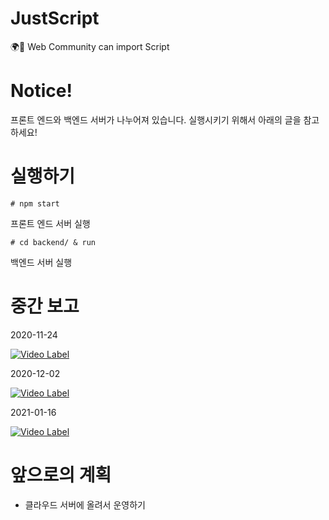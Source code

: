 # JustScript
🌍📃 Web Community can import Script

# Notice!

프론트 엔드와 백엔드 서버가 나누어져 있습니다. 실행시키기 위해서 아래의 글을 참고하세요!

# 실행하기

```
# npm start
```
프론트 엔드 서버 실행

```
# cd backend/ & run
```

백엔드 서버 실행

# 중간 보고

2020-11-24

[![Video Label](http://img.youtube.com/vi/kIkiL5pj0J4/0.jpg)](https://youtu.be/kIkiL5pj0J4)

2020-12-02

[![Video Label](http://img.youtube.com/vi/Rdm_DjFScxo/0.jpg)](https://youtu.be/Rdm_DjFScxo)

2021-01-16

[![Video Label](http://img.youtube.com/vi/KQIgBI_Z91U/0.jpg)](https://youtu.be/KQIgBI_Z91U)

# 앞으로의 계획

* 클라우드 서버에 올려서 운영하기
